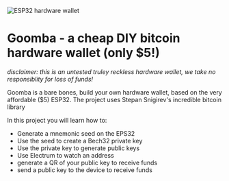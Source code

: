 ![ESP32 hardware wallet](https://i.imgur.com/FXjICTq.png)
# Goomba - a cheap DIY bitcoin hardware wallet (only $5!)
*disclaimer: this is an untested truley reckless hardware wallet, we take no responsiblity for loss of funds!*

Goomba is a bare bones, build your own hardware wallet, based on the very affordable ($5) ESP32. The project uses Stepan Snigirev's incredible bitcoin library

In this project you will learn how to:
- Generate a mnemonic seed on the EPS32
- Use the seed to create a Bech32 private key
- Use the private key to generate public keys
- Use Electrum to watch an address
- generate a QR of your public key to receive funds
- send a public key to the device to receive funds


